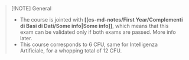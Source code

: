 
> [!NOTE] General
>  - The course is jointed with **[[cs-md-notes/First Year/Complementi di Basi di Dati/Some info|Some info]]**, which means that this exam can be validated only if both exams are passed. More info later.
>  - This course corresponds to 6 CFU, same for Intelligenza Artificiale, for a whopping total of 12 CFU.

